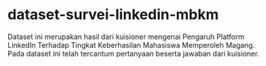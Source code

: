 # dataset-survei-linkedin-mbkm
Dataset ini merupakan hasil dari kuisioner mengenai Pengaruh Platform LinkedIn Terhadap Tingkat Keberhasilan Mahasiswa Memperoleh Magang. Pada dataset ini telah tercantum pertanyaan beserta jawaban dari kuisioner. 

